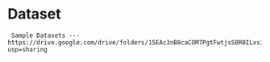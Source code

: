 # Dataset

     Sample Datasets ---   https://drive.google.com/drive/folders/15EAc3nB8caCOM7PgtFwtjsS0R0ILxs1L?usp=sharing

